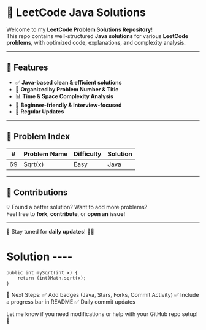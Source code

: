 # 🚀 LeetCode Java Solutions  

Welcome to my **LeetCode Problem Solutions Repository**!  
This repo contains well-structured **Java solutions** for various **LeetCode problems**, with optimized code, explanations, and complexity analysis.

---

## 📌 Features  

- ✅ **Java-based clean & efficient solutions**  
- 📂 **Organized by Problem Number & Title**  
- 📊 **Time & Space Complexity Analysis**  
- 📝 **Beginner-friendly & Interview-focused**  
- 🚀 **Regular Updates**  

---

## 📅 Problem Index  

| #   | Problem Name      | Difficulty | Solution |
|-----|------------------|------------|----------|
| 69  | Sqrt(x)          | Easy       | [Java](./Problems/0069-SqrtX/Solution.java) |
<!-- Add more as you solve -->

---

## 🤝 Contributions  

💡 Found a better solution? Want to add more problems?  
Feel free to **fork**, **contribute**, or **open an issue**!  

---
📢 Stay tuned for **daily updates**! 🚀🔥  

# Solution ----

    public int mySqrt(int x) {
        return (int)Math.sqrt(x);
    }



🎯 Next Steps:
✅ Add badges (Java, Stars, Forks, Commit Activity)
✅ Include a progress bar in README
✅ Daily commit updates

Let me know if you need modifications or help with your GitHub repo setup! 🚀
